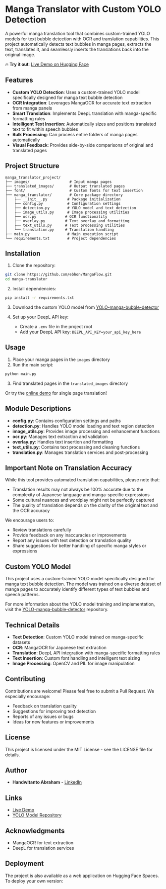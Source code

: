 # Manga Translator with Custom YOLO Detection

A powerful manga translation tool that combines custom-trained YOLO models for text bubble detection with OCR and translation capabilities. This project automatically detects text bubbles in manga pages, extracts the text, translates it, and seamlessly inserts the translations back into the original image.

🔥 **Try it out**: [Live Demo on Hugging Face](https://huggingface.co/spaces/ebhon/MangaFlow)

## Features

- **Custom YOLO Detection**: Uses a custom-trained YOLO model specifically designed for manga text bubble detection
- **OCR Integration**: Leverages MangaOCR for accurate text extraction from manga panels
- **Smart Translation**: Implements DeepL translation with manga-specific formatting rules
- **Intelligent Text Insertion**: Automatically sizes and positions translated text to fit within speech bubbles
- **Bulk Processing**: Can process entire folders of manga pages automatically
- **Visual Feedback**: Provides side-by-side comparisons of original and translated pages

## Project Structure

```
manga_translator_project/
├── images/                  # Input manga pages
├── translated_images/       # Output translated pages
├── font/                    # Custom fonts for text insertion
├── manga_translator/        # Core package directory
│   ├── __init__.py         # Package initialization
│   ├── config.py           # Configuration settings
│   ├── detection.py        # YOLO model and text detection
│   ├── image_utils.py      # Image processing utilities
│   ├── ocr.py             # OCR functionality
│   ├── overlay.py         # Text overlay and formatting
│   ├── text_utils.py      # Text processing utilities
│   └── translation.py     # Translation handling
├── main.py                 # Main execution script
└── requirements.txt        # Project dependencies
```

## Installation

1. Clone the repository:
```bash
git clone https://github.com/ebhon/MangaFlow.git
cd manga-translator
```

2. Install dependencies:
```bash
pip install -r requirements.txt
```

3. Download the custom YOLO model from [YOLO-manga-bubble-detector](https://github.com/ebhon/YOLO-manga-bubble-detector)

4. Set up your DeepL API key:
   - Create a `.env` file in the project root
   - Add your DeepL API key: `DEEPL_API_KEY=your_api_key_here`

## Usage

1. Place your manga pages in the `images` directory
2. Run the main script:
```bash
python main.py
```
3. Find translated pages in the `translated_images` directory

Or try the [online demo](https://huggingface.co/spaces/ebhon/MangaFlow) for single page translation!

## Module Descriptions

- **config.py**: Contains configuration settings and paths
- **detection.py**: Handles YOLO model loading and text region detection
- **image_utils.py**: Provides image processing and enhancement functions
- **ocr.py**: Manages text extraction and validation
- **overlay.py**: Handles text insertion and formatting
- **text_utils.py**: Contains text processing and cleaning functions
- **translation.py**: Manages translation services and post-processing

## Important Note on Translation Accuracy

While this tool provides automated translation capabilities, please note that:
- Translation results may not always be 100% accurate due to the complexity of Japanese language and manga-specific expressions
- Some cultural nuances and wordplay might not be perfectly captured
- The quality of translation depends on the clarity of the original text and the OCR accuracy

We encourage users to:
- Review translations carefully
- Provide feedback on any inaccuracies or improvements
- Report any issues with text detection or translation quality
- Share suggestions for better handling of specific manga styles or expressions

## Custom YOLO Model

This project uses a custom-trained YOLO model specifically designed for manga text bubble detection. The model was trained on a diverse dataset of manga pages to accurately identify different types of text bubbles and speech patterns.

For more information about the YOLO model training and implementation, visit the [YOLO-manga-bubble-detector](https://github.com/ebhon/YOLO-manga-bubble-detector) repository.

## Technical Details

- **Text Detection**: Custom YOLO model trained on manga-specific datasets
- **OCR**: MangaOCR for Japanese text extraction
- **Translation**: DeepL API integration with manga-specific formatting rules
- **Text Insertion**: Custom font handling and intelligent text sizing
- **Image Processing**: OpenCV and PIL for image manipulation

## Contributing

Contributions are welcome! Please feel free to submit a Pull Request. We especially encourage:
- Feedback on translation quality
- Suggestions for improving text detection
- Reports of any issues or bugs
- Ideas for new features or improvements

## License

This project is licensed under the MIT License - see the LICENSE file for details.

## Author

- **Handwitanto Abraham** - [LinkedIn](https://www.linkedin.com/in/handwitanto-abraham/)

## Links

- [Live Demo](https://huggingface.co/spaces/ebhon/MangaFlow)
- [YOLO Model Repository](https://github.com/ebhon/YOLO-manga-bubble-detector)

## Acknowledgments

- MangaOCR for text extraction
- DeepL for translation services

## Deployment

The project is also available as a web application on Hugging Face Spaces. To deploy your own version: